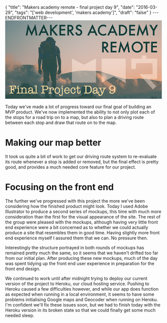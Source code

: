{
  "title": "Makers academy remote - final project day 9",
  "date": "2016-03-29",
  "tags": "['web development', 'makers academy']",
  "draft": "false"
}
---ENDFRONTMATTER---
![Makers Academy remote final project day 9](media/makers-academy-remote-final-project-day-9-header.png "Makers Academy remote final project day 9")

Today we've made a lot of progress toward our final goal of building an MVP product. We've now implemented the ability to not only plot each of the stops for a road trip on to a map, but also to plan a driving route between each stop and draw that route on to the map.

# Making our map better

It took us quite a bit of work to get our driving route system to re-evaluate its route whenever a stop is added or removed, but the final effect is pretty good, and provides a much needed core feature for our project.

# Focusing on the front end

The further we've progressed with this project the more we've been considering how the finished product might look. Today I used Adobe Illustrator to produce a second series of mockups, this time with much more consideration than the first for the visual appearance of the site. The rest of the group were pleased with the mockups, although having very little front end experience were a bit concerned as to whether we could actually produce a site that resembles them in good time. Having slightly more front end experience myself I assured them that we can. No pressure then.

Interestingly the structure portrayed in both rounds of mockups has remained pretty much the same, so it seems that we haven't drifted too far from our initial plan. After producing these new mockups, much of the day was spent tidying up the front end user experience in preparation for the front end design.

We continued to work until after midnight trying to deploy our current version of the project to Heroku, our cloud hosting service. Pushing to Heroku caused a few difficulties however, and while our app does function as expected when running in a local environment, it seems to have some problems initialising Google maps and Geocoder when running on Heroku. I'm confident we'll fix these issues soon, but we had to finish today with the Heroku version in its broken state so that we could finally get some much needed sleep.